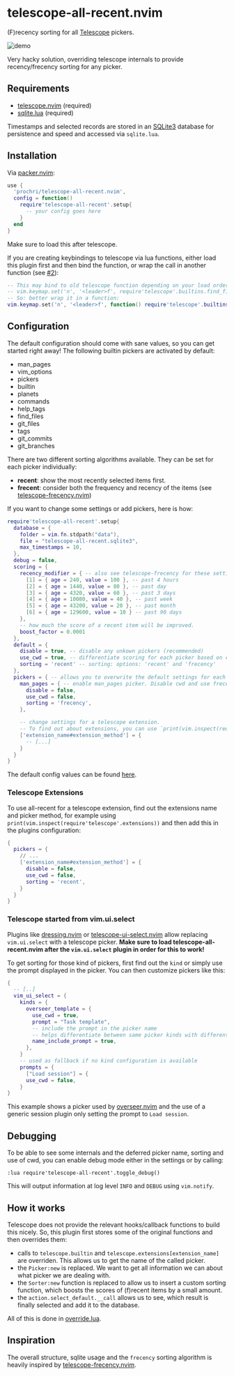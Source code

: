 # telescope-all-recent.nvim
(F)recency sorting for all [Telescope](https://github.com/nvim-telescope/telescope.nvim) pickers.

![demo](https://user-images.githubusercontent.com/38609485/210369490-98c0fecc-ad96-4efa-9360-55b012d70eb6.gif)

Very hacky solution, overriding telescope internals to provide recency/frecency sorting for any picker.


## Requirements

- [telescope.nvim](https://github.com/nvim-telescope/telescope.nvim) (required)
- [sqlite.lua](https://github.com/kkharji/sqlite.lua) (required)

Timestamps and selected records are stored in an [SQLite3](https://www.sqlite.org/index.html) database for persistence and speed and accessed via `sqlite.lua`.

## Installation

Via [packer.nvim](https://github.com/wbthomason/packer.nvim):

```lua
use {
  'prochri/telescope-all-recent.nvim',
  config = function()
    require'telescope-all-recent'.setup{
      -- your config goes here
    }
  end
}
```

Make sure to load this after telescope.

If you are creating keybindings to telescope via lua functions,
either load this plugin first and then bind the function, or wrap the call in another function (see [#2](https://github.com/prochri/telescope-all-recent.nvim/issues/2)):
```lua
-- This may bind to old telescope function depending on your load order:
-- vim.keymap.set('n', '<leader>f', require'telescope'.builtins.find_files)
-- So: better wrap it in a function:
vim.keymap.set('n', '<leader>f', function() require'telescope'.builtins.find_files() end)
```

## Configuration

The default configuration should come with sane values, so you can get started right away! 
The following builtin pickers are activated by default:
- man_pages
- vim_options
- pickers
- builtin
- planets
- commands
- help_tags
- find_files
- git_files
- tags
- git_commits
- git_branches

There are two different sorting algorithms available. They can be set for each picker individually:
- **recent**: show the most recently selected items first.
- **frecent**: consider both the frequency and recency of the items (see [telescope-frecency.nvim](https://github.com/nvim-telescope/telescope-frecency.nvim))

If you want to change some settings or add pickers, here is how:

```lua
require'telescope-all-recent'.setup{
  database = {
    folder = vim.fn.stdpath("data"),
    file = "telescope-all-recent.sqlite3",
    max_timestamps = 10,
  },
  debug = false,
  scoring = {
    recency_modifier = { -- also see telescope-frecency for these settings
      [1] = { age = 240, value = 100 }, -- past 4 hours
      [2] = { age = 1440, value = 80 }, -- past day
      [3] = { age = 4320, value = 60 }, -- past 3 days
      [4] = { age = 10080, value = 40 }, -- past week
      [5] = { age = 43200, value = 20 }, -- past month
      [6] = { age = 129600, value = 10 } -- past 90 days
    },
    -- how much the score of a recent item will be improved.
    boost_factor = 0.0001
  },
  default = {
    disable = true, -- disable any unkown pickers (recommended)
    use_cwd = true, -- differentiate scoring for each picker based on cwd
    sorting = 'recent' -- sorting: options: 'recent' and 'frecency'
  },
  pickers = { -- allows you to overwrite the default settings for each picker
    man_pages = { -- enable man_pages picker. Disable cwd and use frecency sorting.
      disable = false,
      use_cwd = false,
      sorting = 'frecency',
    },

    -- change settings for a telescope extension.
    -- To find out about extensions, you can use `print(vim.inspect(require'telescope'.extensions))`
    ['extension_name#extension_method'] = {
      -- [...]
    }
  }
}
```

The default config values can be found [here](./lua/telescope-all-recent/default.lua).

### Telescope Extensions

To use all-recent for a telescope extension, find out the extensions name and picker method,
for example using `print(vim.inspect(require'telescope'.extensions))` and then add this in the plugins configuration:
```lua
{
  pickers = {
    // ...
    ['extension_name#extension_method'] = {
      disable = false,
      use_cwd = false,
      sorting = 'recent',
    }
  }
}
```

### Telescope started from vim.ui.select

Plugins like [dressing.nvim](https://github.com/stevearc/dressing.nvim#advanced-configuration)
or [telescope-ui-select.nvim](https://github.com/nvim-telescope/telescope-ui-select.nvim)
allow replacing `vim.ui.select` with a telescope picker.
**Make sure to load telescope-all-recent.nvim after the `vim.ui.select` plugin in order for this to work!**

To get sorting for those kind of pickers, first find out the `kind` or simply use the prompt displayed
in the picker. You can then customize pickers like this:
```lua
{
  -- [..]
  vim_ui_select = {
    kinds = {
      overseer_template = {
        use_cwd = true,
        prompt = "Task template",
        -- include the prompt in the picker name
        -- helps differentiate between same picker kinds with different prompts
        name_include_prompt = true,
      },
    }
    -- used as fallback if no kind configuration is available
    prompts = {
      ["Load session"] = {
      use_cwd = false,
    }
}
```

This example shows a picker used by [overseer.nvim](https://github.com/stevearc/overseer.nvim)
and the use of a generic session plugin only setting the prompt to `Load session`.

## Debugging

To be able to see some internals and the deferred picker name, sorting and use of cwd,
you can enable debug mode either in the settings or by calling:
```vim
:lua require'telescope-all-recent'.toggle_debug()
```

This will output information at log level `INFO` and `DEBUG` using `vim.notify`.

## How it works

Telescope does not provide the relevant hooks/callback functions to build this nicely.
So, this plugin first stores some of the original functions and then overrides them:

- calls to `telescope.builtin` and `telescope.extensions[extension_name]` are overriden. This allows us to get the name of the called picker.
- the `Picker:new` is replaced. We want to get all information we can about what picker we are dealing with.
- the `Sorter:new` function is replaced to allow us to insert a custom sorting function, which boosts the scores of (f)recent items by a small amount.
- the `action.select_default.__call` allows us to see, which result is finally selected and add it to the database.

All of this is done in [override.lua](./lua/telescope-all-recent/override.lua).

## Inspiration

The overall structure, sqlite usage and the `frecency` sorting algorithm is heavily inspired by [telescope-frecency.nvim](https://github.com/nvim-telescope/telescope-frecency.nvim).
